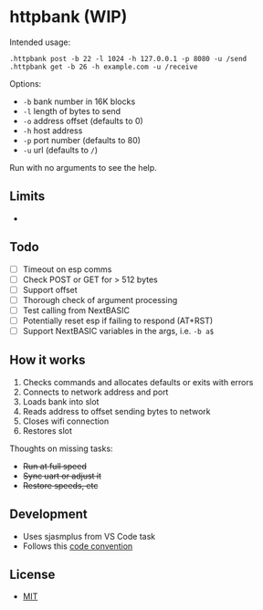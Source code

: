 # httpbank (WIP)

Intended usage:

```
.httpbank post -b 22 -l 1024 -h 127.0.0.1 -p 8080 -u /send
.httpbank get -b 26 -h example.com -u /receive
```

Options:

- `-b` bank number in 16K blocks
- `-l` length of bytes to send
- `-o` address offset (defaults to 0)
- `-h` host address
- `-p` port number (defaults to 80)
- `-u` url (defaults to `/`)

Run with no arguments to see the help.

## Limits

-


## Todo

- [ ] Timeout on esp comms
- [ ] Check POST or GET for > 512 bytes
- [ ] Support offset
- [ ] Thorough check of argument processing
- [ ] Test calling from NextBASIC
- [ ] Potentially reset esp if failing to respond (AT+RST)
- [ ] Support NextBASIC variables in the args, i.e. `-b a$`

## How it works

1. Checks commands and allocates defaults or exits with errors
2. Connects to network address and port
3. Loads bank into slot
4. Reads address to offset sending bytes to network
5. Closes wifi connection
6. Restores slot

Thoughts on missing tasks:

- ~~Run at full speed~~
- ~~Sync uart or adjust it~~
- ~~Restore speeds, etc~~

## Development

- Uses sjasmplus from VS Code task
- Follows this [code convention](https://github.com/remy/z80-code-conventions)

## License

- [MIT](https://rem.mit-license.org/)
